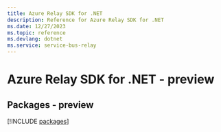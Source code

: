 ```yaml
---
title: Azure Relay SDK for .NET
description: Reference for Azure Relay SDK for .NET
ms.date: 12/27/2023
ms.topic: reference
ms.devlang: dotnet
ms.service: service-bus-relay
---
```

# Azure Relay SDK for .NET - preview
## Packages - preview
[!INCLUDE [packages](relay-index.md)]
